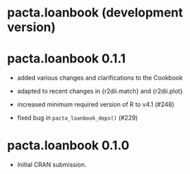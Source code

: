 # pacta.loanbook (development version)

# pacta.loanbook 0.1.1

* added various changes and clarifications to the Cookbook

* adapted to recent changes in {r2dii.match} and {r2dii.plot}

* increased minimum required version of R to v4.1 (#248)

* fixed bug in `pacta_loanbook_deps()` (#229)

# pacta.loanbook 0.1.0

* Initial CRAN submission.
